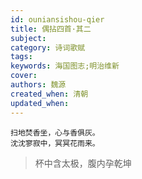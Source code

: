 ```yaml
---
id: ouniansishou-qier
title: 偶拈四首·其二
subject: 
category: 诗词歌赋
tags: 
keywords: 海国图志;明治维新
cover: 
authors: 魏源
created_when: 清朝
updated_when: 
---
```


```
扫地焚香坐，心与香俱灰。
沈沈寥寂中，冥冥花雨来。
```

> 杯中含太极，腹内孕乾坤